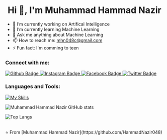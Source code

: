  <h1 align="center">Hi 👋, I'm Muhammad Hammad Nazir</h1>

- 🔭 I’m currently working on Artifical Intelligence
- 🌱 I’m currently learning Machine Learning
- 💬 Ask me anything about Machine Learning
- 📫 How to reach me: mhn048c@gmail.com
- ⚡ Fun fact: I'm comming to teen
  
### Connect with me:
<div id="badges">
  <a href="https://github.com/HammadNazir048">
    <img src="https://img.shields.io/badge/Github-white?style=for-the-badge&logo=Github&logoColor=black" alt="Github Badge"/>
  </a>
   <a href="https://instagram.com/m_hammad.nazir?igshid=ZDdkNTZiNTM=">
    <img src="https://img.shields.io/badge/Instagram-purple?style=for-the-badge&logo=instagram&logoColor=white" alt="Instagram Badge"/>
  </a>
   <a href="https://web.facebook.com/profile.php?id=100075450687179">
    <img src="https://img.shields.io/badge/Facebook-blue?style=for-the-badge&logo=facebook&logoColor=white" alt="Facebook Badge"/>
  </a>
   <a href="https://twitter.com/Hammad048?t=1BOPGAL7KUjnLByoNE9yDQ&s=09">
    <img src="https://img.shields.io/badge/Twitter-blue?style=for-the-badge&logo=twitter&logoColor=white" alt="Twitter Badge"/>
  </a>
</div>

### Languages and Tools:
[![My Skills](https://skillicons.dev/icons?i=html,css,js,ts,react,nodejs,python,flask,tensorflow,anaconda,heroku,matlab,mongodb,nextjs,tailwind,bootstrap,rust,dotnet,django,gcp,azure,github,git,postman,webflow&perline=5)](https://skillicons.dev)

![Muhammad Hammad Nazir GitHub stats](https://github-readme-stats.vercel.app/api?username=HammadNazir048&show_icons=true&theme=dark)

![Top Langs](https://github-readme-stats.vercel.app/api/top-langs/?username=HammadNazir048&theme=dark)


<br>
⭐️ From [Muhammad Hammad Nazir](https://github.com/HammadNazir048)
